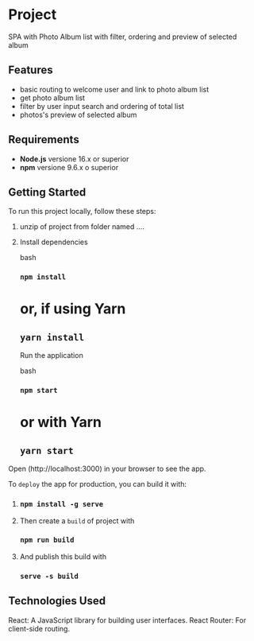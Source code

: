 # Project

SPA with Photo Album list with filter, ordering and preview of selected album

## Features

- basic routing to welcome user and link to photo album list
- get photo album list
- filter by user input search and ordering of total list
- photos's preview of selected album

## Requirements

- **Node.js** versione 16.x or superior
- **npm** versione 9.6.x o superior

## Getting Started

To run this project locally, follow these steps:

1. unzip of project from folder named ....
2. Install dependencies

   bash

   ### `npm install`

   # or, if using Yarn

   ## `yarn install`

   Run the application

   bash

   ### `npm start`

   # or with Yarn

   ## `yarn start`

Open (http://localhost:3000) in your browser to see the app.

To `deploy` the app for production, you can build it with:

1.  ### `npm install -g serve`

2.  Then create a `build` of project with

    ### `npm run build`

3.  And publish this build with
    ### `serve -s build`

## Technologies Used

React: A JavaScript library for building user interfaces.
React Router: For client-side routing.
